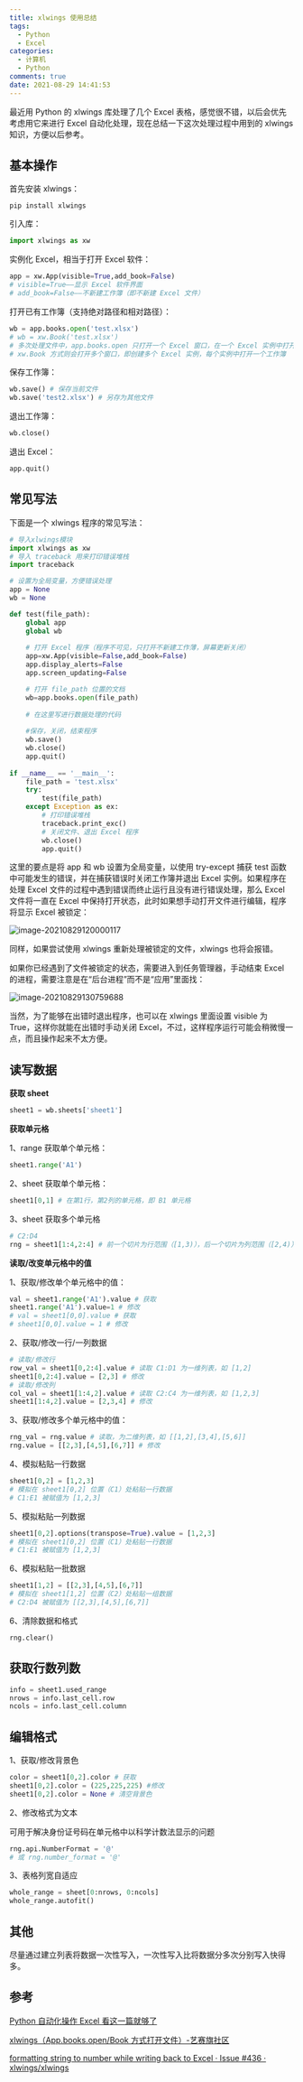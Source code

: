 ```yaml
---
title: xlwings 使用总结
tags:
  - Python
  - Excel
categories:
  - 计算机
  - Python
comments: true
date: 2021-08-29 14:41:53
---
```



最近用 Python 的 xlwings 库处理了几个 Excel 表格，感觉很不错，以后会优先考虑用它来进行 Excel 自动化处理，现在总结一下这次处理过程中用到的 xlwings 知识，方便以后参考。

<!-- more -->

## 基本操作

首先安装 xlwings：

```
pip install xlwings
```

引入库：

```python
import xlwings as xw
```

实例化 Excel，相当于打开 Excel 软件：

```python
app = xw.App(visible=True,add_book=False)
# visible=True——显示 Excel 软件界面
# add_book=False——不新建工作簿（即不新建 Excel 文件）
```

打开已有工作簿（支持绝对路径和相对路径）：

```python
wb = app.books.open('test.xlsx')
# wb = xw.Book('test.xlsx')
# 多次处理文件中，app.books.open 只打开一个 Excel 窗口，在一个 Excel 实例中打开多个工作簿
# xw.Book 方式则会打开多个窗口，即创建多个 Excel 实例，每个实例中打开一个工作簿
```

保存工作簿：

```python
wb.save() # 保存当前文件
wb.save('test2.xlsx') # 另存为其他文件
```

退出工作簿：

```python
wb.close()
```

退出 Excel：

```python
app.quit()
```

## 常见写法

下面是一个 xlwings 程序的常见写法：

```python
# 导入xlwings模块
import xlwings as xw
# 导入 traceback 用来打印错误堆栈
import traceback

# 设置为全局变量，方便错误处理
app = None
wb = None

def test(file_path):
    global app
    global wb
    
    # 打开 Excel 程序（程序不可见，只打开不新建工作薄，屏幕更新关闭）
    app=xw.App(visible=False,add_book=False)
    app.display_alerts=False
    app.screen_updating=False

    # 打开 file_path 位置的文档
    wb=app.books.open(file_path)
    
    # 在这里写进行数据处理的代码
    
    #保存，关闭，结束程序
    wb.save()
    wb.close()
    app.quit()
    
if __name__ == '__main__':
    file_path = 'test.xlsx'
    try:
        test(file_path)
    except Exception as ex:
        # 打印错误堆栈
        traceback.print_exc()
        # 关闭文件、退出 Excel 程序
        wb.close()
        app.quit()
```

这里的要点是将 app 和 wb 设置为全局变量，以使用 try-except 捕获 test 函数中可能发生的错误，并在捕获错误时关闭工作簿并退出 Excel 实例。如果程序在处理 Excel 文件的过程中遇到错误而终止运行且没有进行错误处理，那么 Excel 文件将一直在 Excel 中保持打开状态，此时如果想手动打开文件进行编辑，程序将显示 Excel 被锁定：

![image-20210829120000117](res/2021-08-29-xlwings-使用总结/image-20210829120000117.png)

同样，如果尝试使用 xlwings 重新处理被锁定的文件，xlwings 也将会报错。

如果你已经遇到了文件被锁定的状态，需要进入到任务管理器，手动结束 Excel 的进程，需要注意是在“后台进程”而不是“应用”里面找：

![image-20210829130759688](res/2021-08-29-xlwings-使用总结/image-20210829130759688.png)

当然，为了能够在出错时退出程序，也可以在 xlwings 里面设置 visible 为 True，这样你就能在出错时手动关闭 Excel，不过，这样程序运行可能会稍微慢一点，而且操作起来不太方便。

## 读写数据

**获取 sheet**

```python
sheet1 = wb.sheets['sheet1']
```

**获取单元格**

1、range 获取单个单元格：

```python
sheet1.range('A1')
```

2、sheet 获取单个单元格：

```python
sheet1[0,1] # 在第1行，第2列的单元格，即 B1 单元格
```

3、sheet 获取多个单元格

```python
# C2:D4
rng = sheet1[1:4,2:4] # 前一个切片为行范围（[1,3)），后一个切片为列范围（[2,4)）
```

**读取/改变单元格中的值**

1、获取/修改单个单元格中的值：

```python
val = sheet1.range('A1').value # 获取
sheet1.range('A1').value=1 # 修改
# val = sheet1[0,0].value # 获取
# sheet1[0,0].value = 1 # 修改
```

2、获取/修改一行/一列数据

```python
# 读取/修改行
row_val = sheet1[0,2:4].value # 读取 C1:D1 为一维列表，如 [1,2]
sheet1[0,2:4].value = [2,3] # 修改
# 读取/修改列
col_val = sheet1[1:4,2].value # 读取 C2:C4 为一维列表，如 [1,2,3]
sheet1[1:4,2].value = [2,3,4] # 修改
```

3、获取/修改多个单元格中的值：

```python
rng_val = rng.value # 读取，为二维列表，如 [[1,2],[3,4],[5,6]]
rng.value = [[2,3],[4,5],[6,7]] # 修改
```

4、模拟粘贴一行数据

```python
sheet1[0,2] = [1,2,3]
# 模拟在 sheet1[0,2] 位置（C1）处粘贴一行数据
# C1:E1 被赋值为 [1,2,3]
```

5、模拟粘贴一列数据

```python
sheet1[0,2].options(transpose=True).value = [1,2,3]
# 模拟在 sheet1[0,2] 位置（C1）处粘贴一行数据
# C1:E1 被赋值为 [1,2,3]
```

6、模拟粘贴一批数据

```python
sheet1[1,2] = [[2,3],[4,5],[6,7]]
# 模拟在 sheet1[1,2] 位置（C2）处粘贴一组数据
# C2:D4 被赋值为 [[2,3],[4,5],[6,7]]
```

6、清除数据和格式

```python
rng.clear()
```

## 获取行数列数

```python
info = sheet1.used_range
nrows = info.last_cell.row
ncols = info.last_cell.column
```

## 编辑格式

1、获取/修改背景色

```python
color = sheet1[0,2].color # 获取
sheet1[0,2].color = (225,225,225) #修改
sheet1[0,2].color = None # 清空背景色
```

2、修改格式为文本

可用于解决身份证号码在单元格中以科学计数法显示的问题

```python
rng.api.NumberFormat = '@'
# 或 rng.number_format = '@'
```

3、表格列宽自适应

```python
whole_range = sheet[0:nrows, 0:ncols]
whole_range.autofit()
```

## 其他

尽量通过建立列表将数据一次性写入，一次性写入比将数据分多次分别写入快得多。

## 参考

[Python 自动化操作 Excel 看这一篇就够了](https://zhuanlan.zhihu.com/p/259583430)

[xlwings（App.books.open/Book 方式打开文件）-艺赛旗社区](https://support.i-search.com.cn/article/1564471545342)

[formatting string to number while writing back to Excel · Issue #436 · xlwings/xlwings](https://github.com/xlwings/xlwings/issues/436)